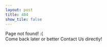 ```yaml
---
layout: post
title: 404
show_tile: false
---
```


Page not found! :( <br>
Come back later or better Contact Us directly!
